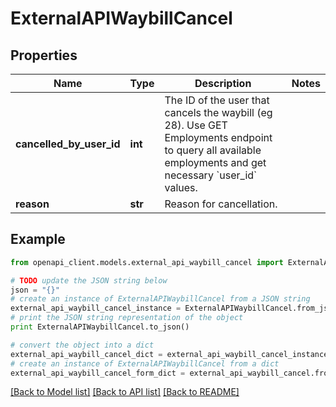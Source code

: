 # ExternalAPIWaybillCancel


## Properties
Name | Type | Description | Notes
------------ | ------------- | ------------- | -------------
**cancelled_by_user_id** | **int** | The ID of the user that cancels the waybill (eg 28). Use GET Employments endpoint to query all available employments and get necessary &#x60;user_id&#x60; values. | 
**reason** | **str** | Reason for cancellation. | 

## Example

```python
from openapi_client.models.external_api_waybill_cancel import ExternalAPIWaybillCancel

# TODO update the JSON string below
json = "{}"
# create an instance of ExternalAPIWaybillCancel from a JSON string
external_api_waybill_cancel_instance = ExternalAPIWaybillCancel.from_json(json)
# print the JSON string representation of the object
print ExternalAPIWaybillCancel.to_json()

# convert the object into a dict
external_api_waybill_cancel_dict = external_api_waybill_cancel_instance.to_dict()
# create an instance of ExternalAPIWaybillCancel from a dict
external_api_waybill_cancel_form_dict = external_api_waybill_cancel.from_dict(external_api_waybill_cancel_dict)
```
[[Back to Model list]](../README.md#documentation-for-models) [[Back to API list]](../README.md#documentation-for-api-endpoints) [[Back to README]](../README.md)


